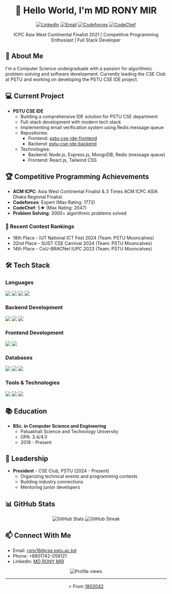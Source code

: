 <h1 align="center">👋 Hello World, I'm MD RONY MIR</h1>

<p align="center">
  <a href="https://www.linkedin.com/in/rm1802042"><img src="https://img.shields.io/badge/LinkedIn-0077B5?style=for-the-badge&logo=linkedin&logoColor=white" alt="LinkedIn"/></a>
  <a href="mailto:rony16@cse.pstu.ac.bd"><img src="https://img.shields.io/badge/Email-D14836?style=for-the-badge&logo=gmail&logoColor=white" alt="Email"/></a>
  <a href="https://codeforces.com/profile/1802042"><img src="https://img.shields.io/badge/Codeforces-445f9d?style=for-the-badge&logo=Codeforces&logoColor=white" alt="Codeforces"/></a>
  <a href="https://www.codechef.com/users/dlwlrm4"><img src="https://img.shields.io/badge/CodeChef-5B4638?style=for-the-badge&logo=codechef&logoColor=white" alt="CodeChef"/></a>
</p>

<p align="center">ICPC Asia West Continental Finalist 2021 | Competitive Programming Enthusiast | Full Stack Developer</p>

## 🚀 About Me
I'm a Computer Science undergraduate with a passion for algorithmic problem-solving and software development. Currently leading the CSE Club at PSTU and working on developing the PSTU CSE IDE project.

## 💻 Current Project
- **PSTU CSE IDE**
  - Building a comprehensive IDE solution for PSTU CSE department
  - Full-stack development with modern tech stack
  - Implementing email verification system using Redis message queue
  - Repositories:
    - Frontend: [pstu-cse-ide-frontend](https://github.com/1802042/PSTU-CSE-IDE-Frontend)
    - Backend: [pstu-cse-ide-backend](https://github.com/1802042/PSTU-CSE-IDE-Backend)
  - Technologies:
    - Backend: Node.js, Express.js, MongoDB, Redis (message queue)
    - Frontend: React.js, Tailwind CSS

## 🏆 Competitive Programming Achievements
- **ACM ICPC**: Asia West Continental Finalist & 3 Times ACM ICPC ASIA Dhaka Regional Finalist.
- **Codeforces**: Expert (Max Rating: 1772)
- **CodeChef**: 5★ (Max Rating: 2047)
- **Problem Solving**: 3000+ algorithmic problems solved

### 🎯 Recent Contest Rankings
- 18th Place - IUT National ICT Fest 2024 (Team: PSTU Mooncalves)
- 32nd Place - SUST CSE Carnival 2024 (Team: PSTU Mooncalves)
- 14th Place - CoU-BRACNet IUPC 2023 (Team: PSTU Mooncalves)

## 🛠️ Tech Stack

### Languages
<p align="left">
  <img src="https://img.shields.io/badge/C%2B%2B-00599C?style=for-the-badge&logo=c%2B%2B&logoColor=white"/>
  <img src="https://img.shields.io/badge/JavaScript-F7DF1E?style=for-the-badge&logo=javascript&logoColor=black"/>
  <img src="https://img.shields.io/badge/Python-3776AB?style=for-the-badge&logo=python&logoColor=white"/>
  <img src="https://img.shields.io/badge/Java-ED8B00?style=for-the-badge&logo=java&logoColor=white"/>
</p>

### Backend Development
<p align="left">
  <img src="https://img.shields.io/badge/Node.js-339933?style=for-the-badge&logo=nodedotjs&logoColor=white"/>
  <img src="https://img.shields.io/badge/Express.js-000000?style=for-the-badge&logo=express&logoColor=white"/>
  <img src="https://img.shields.io/badge/Redis-DC382D?style=for-the-badge&logo=redis&logoColor=white"/>
</p>

### Frontend Development
<p align="left">
  <img src="https://img.shields.io/badge/React-20232A?style=for-the-badge&logo=react&logoColor=61DAFB"/>
  <img src="https://img.shields.io/badge/Tailwind_CSS-38B2AC?style=for-the-badge&logo=tailwind-css&logoColor=white"/>
</p>

### Databases
<p align="left">
  <img src="https://img.shields.io/badge/MongoDB-4EA94B?style=for-the-badge&logo=mongodb&logoColor=white"/>
  <img src="https://img.shields.io/badge/PostgreSQL-316192?style=for-the-badge&logo=postgresql&logoColor=white"/>
  <img src="https://img.shields.io/badge/MySQL-005C84?style=for-the-badge&logo=mysql&logoColor=white"/>
</p>

### Tools & Technologies
<p align="left">
  <img src="https://img.shields.io/badge/Git-F05032?style=for-the-badge&logo=git&logoColor=white"/>
  <img src="https://img.shields.io/badge/Docker-2CA5E0?style=for-the-badge&logo=docker&logoColor=white"/>
  <img src="https://img.shields.io/badge/Linux-FCC624?style=for-the-badge&logo=linux&logoColor=black"/>
</p>

## 📚 Education
- **BSc. in Computer Science and Engineering**
  - Patuakhali Science and Technology University
  - GPA: 3.4/4.0
  - 2019 - Present

## 👥 Leadership
- **President** - CSE Club, PSTU (2024 - Present)
  - Organizing technical events and programming contests
  - Building industry connections
  - Mentoring junior developers

## 📊 GitHub Stats

<p align="center">
  <img src="https://github-readme-stats.vercel.app/api?username=1802042&show_icons=true&theme=radical" alt="GitHub Stats"/>
  <img src="https://github-readme-streak-stats.herokuapp.com/?user=1802042&theme=radical" alt="GitHub Streak"/>
</p>

## 📫 Connect With Me
- Email: rony16@cse.pstu.ac.bd
- Phone: +8801742-059121
- LinkedIn: [MD RONY MIR](https://www.linkedin.com/in/rm1802042)

<p align="center">
  <img src="https://komarev.com/ghpvc/?username=1802042&label=Profile%20views&color=0e75b6&style=flat" alt="Profile views"/>
</p>

---
<p align="center">⭐️ From <a href="https://github.com/1802042">1802042</a></p>
